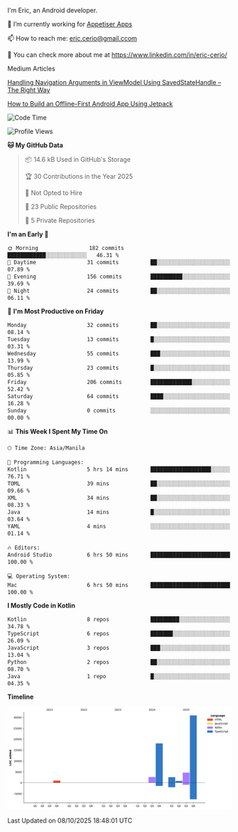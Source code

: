 
I'm Eric, an Android developer.

🔭 I’m currently working for [Appetiser Apps](http://appetiser.com.au)

📫 How to reach me: eric.cerio@gmail.ccom

👀 You can check more about me at https://www.linkedin.com/in/eric-cerio/

Medium Articles

[Handling Navigation Arguments in ViewModel Using SavedStateHandle – The Right Way](https://medium.com/@eric.cerio/handling-navigation-arguments-in-viewmodel-using-savedstatehandle-the-right-way-d17771158126)

[How to Build an Offline-First Android App Using Jetpack](https://medium.com/@eric.cerio/how-to-build-an-offline-first-android-app-using-jetpack-0db1ef3cfa04)

<!--START_SECTION:waka-->
![Code Time](http://img.shields.io/badge/Code%20Time-1%2C496%20hrs%2026%20mins-blue)

![Profile Views](http://img.shields.io/badge/Profile%20Views-0-blue)

**🐱 My GitHub Data** 

> 📦 14.6 kB Used in GitHub's Storage 
 > 
> 🏆 30 Contributions in the Year 2025
 > 
> 🚫 Not Opted to Hire
 > 
> 📜 23 Public Repositories 
 > 
> 🔑 5 Private Repositories 
 > 
**I'm an Early 🐤** 

```text
🌞 Morning                182 commits         ████████████░░░░░░░░░░░░░   46.31 % 
🌆 Daytime                31 commits          ██░░░░░░░░░░░░░░░░░░░░░░░   07.89 % 
🌃 Evening                156 commits         ██████████░░░░░░░░░░░░░░░   39.69 % 
🌙 Night                  24 commits          ██░░░░░░░░░░░░░░░░░░░░░░░   06.11 % 
```
📅 **I'm Most Productive on Friday** 

```text
Monday                   32 commits          ██░░░░░░░░░░░░░░░░░░░░░░░   08.14 % 
Tuesday                  13 commits          █░░░░░░░░░░░░░░░░░░░░░░░░   03.31 % 
Wednesday                55 commits          ███░░░░░░░░░░░░░░░░░░░░░░   13.99 % 
Thursday                 23 commits          █░░░░░░░░░░░░░░░░░░░░░░░░   05.85 % 
Friday                   206 commits         █████████████░░░░░░░░░░░░   52.42 % 
Saturday                 64 commits          ████░░░░░░░░░░░░░░░░░░░░░   16.28 % 
Sunday                   0 commits           ░░░░░░░░░░░░░░░░░░░░░░░░░   00.00 % 
```


📊 **This Week I Spent My Time On** 

```text
🕑︎ Time Zone: Asia/Manila

💬 Programming Languages: 
Kotlin                   5 hrs 14 mins       ███████████████████░░░░░░   76.71 % 
TOML                     39 mins             ██░░░░░░░░░░░░░░░░░░░░░░░   09.66 % 
XML                      34 mins             ██░░░░░░░░░░░░░░░░░░░░░░░   08.33 % 
Java                     14 mins             █░░░░░░░░░░░░░░░░░░░░░░░░   03.64 % 
YAML                     4 mins              ░░░░░░░░░░░░░░░░░░░░░░░░░   01.14 % 

🔥 Editors: 
Android Studio           6 hrs 50 mins       █████████████████████████   100.00 % 

💻 Operating System: 
Mac                      6 hrs 50 mins       █████████████████████████   100.00 % 
```

**I Mostly Code in Kotlin** 

```text
Kotlin                   8 repos             █████████░░░░░░░░░░░░░░░░   34.78 % 
TypeScript               6 repos             ███████░░░░░░░░░░░░░░░░░░   26.09 % 
JavaScript               3 repos             ███░░░░░░░░░░░░░░░░░░░░░░   13.04 % 
Python                   2 repos             ██░░░░░░░░░░░░░░░░░░░░░░░   08.70 % 
Java                     1 repo              █░░░░░░░░░░░░░░░░░░░░░░░░   04.35 % 
```



**Timeline**

![Lines of Code chart](https://raw.githubusercontent.com/eric-cerio/eric-cerio/main/assets/bar_graph.png)


 Last Updated on 08/10/2025 18:48:01 UTC
<!--END_SECTION:waka-->
